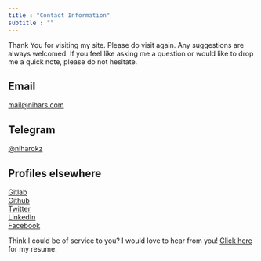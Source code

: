 ```yaml
---
title : "Contact Information"
subtitle : ""
---
```


<div class ="grid align-center">
  <p>Thank You for visiting my site. Please do visit again. Any suggestions are always welcomed. If you feel like asking me a question or would like to drop me a quick note, please do not hesitate.</p>
 <div class="cell -6of12">
  <h2>Email</h2>
  <a href="mailto:mail@nihars.com">mail@nihars.com</a>
  <h2>Telegram</h2>
  <a href="https://t.me/niharokz">@niharokz</a>
 </div>
 <div class="cell -6of12">
  <h2>Profiles elsewhere</h2>
  <a href="https://gitlab.com/niharokz">Gitlab</a><br>
  <a href="https://github.com/niharokz">Github</a><br>
  <a href="https://twitter.com/niharokz">Twitter</a> <br>
  <a href="https://www.linkedin.com/in/niharsamantaray/">LinkedIn</a><br>
  <a href="https://www.facebook.com/niharokz">Facebook</a>
 </div>
</div>

<p class="align-center">Think I could be of service to you? I would love to hear from you! <a href="/resume"> Click here</a> for my resume.</p>
